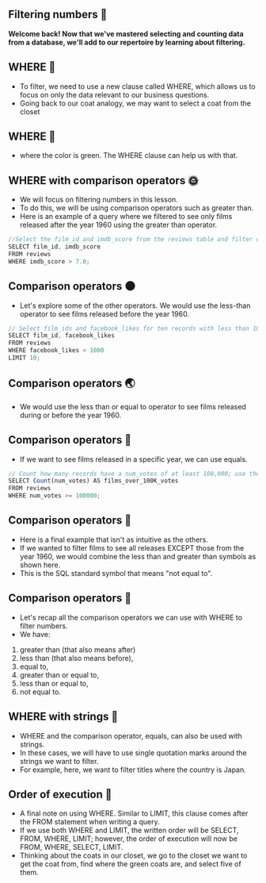 ## Filtering numbers :mushroom:
**Welcome back! Now that we've mastered selecting and counting data from a database, we'll add to our repertoire by learning about filtering.**

## WHERE :leaves:
- To filter, we need to use a new clause called WHERE, which allows us to focus on only the data relevant to our business questions.
- Going back to our coat analogy, we may want to select a coat from the closet

## WHERE :chestnut:
- where the color is green. The WHERE clause can help us with that.

## WHERE with comparison operators :sun_with_face:
- We will focus on filtering numbers in this lesson.
- To do this, we will be using comparison operators such as greater than.
- Here is an example of a query where we filtered to see only films released after the year 1960 using the greater than operator.
```js
//Select the film_id and imdb_score from the reviews table and filter on scores higher than 7.0.
SELECT film_id, imdb_score
FROM reviews
WHERE imdb_score > 7.0;
```

## Comparison operators :new_moon:
- Let's explore some of the other operators. We would use the less-than operator to see films released before the year 1960.
```js
// Select film_ids and facebook_likes for ten records with less than 1000 likes 
SELECT film_id, facebook_likes
FROM reviews
WHERE facebook_likes < 1000
LIMIT 10;
```

## Comparison operators :earth_asia:
- We would use the less than or equal to operator to see films released during or before the year 1960.

## Comparison operators :seedling:
- If we want to see films released in a specific year, we can use equals.
```js
// Count how many records have a num_votes of at least 100,000; use the alias films_over_100K_votes.
SELECT Count(num_votes) AS films_over_100K_votes
FROM reviews
WHERE num_votes >= 100000;
```

## Comparison operators :palm_tree:
- Here is a final example that isn't as intuitive as the others.
- If we wanted to filter films to see all releases EXCEPT those from the year 1960, we would combine the less than and greater than symbols as shown here.
- This is the SQL standard symbol that means "not equal to".

## Comparison operators :tulip:
- Let's recap all the comparison operators we can use with WHERE to filter numbers.
- We have:
1. greater than (that also means after)
2. less than (that also means before),
3. equal to,
4. greater than or equal to,
5. less than or equal to,
6. not equal to.

## WHERE with strings :paw_prints:
- WHERE and the comparison operator, equals, can also be used with strings.
- In these cases, we will have to use single quotation marks around the strings we want to filter.
- For example, here, we want to filter titles where the country is Japan.

## Order of execution :hibiscus:
- A final note on using WHERE. Similar to LIMIT, this clause comes after the FROM statement when writing a query.
- If we use both WHERE and LIMIT, the written order will be SELECT, FROM, WHERE, LIMIT; however, the order of execution will now be FROM, WHERE, SELECT, LIMIT.
- Thinking about the coats in our closet, we go to the closet we want to get the coat from, find where the green coats are, and select five of them.
